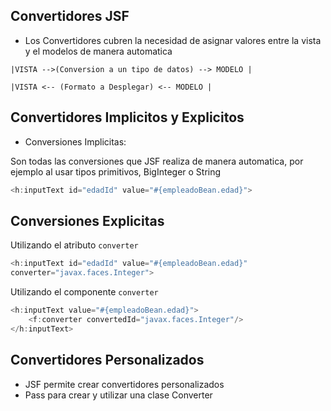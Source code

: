 ## Convertidores JSF

- Los Convertidores cubren la necesidad de asignar valores entre la vista y el modelos de manera automatica

```
|VISTA -->(Conversion a un tipo de datos) --> MODELO |
```


```
|VISTA <-- (Formato a Desplegar) <-- MODELO |
```


## Convertidores Implicitos y Explicitos

- Conversiones Implicitas:

Son todas las conversiones que JSF realiza de manera automatica, por ejemplo al usar tipos primitivos, BigInteger o String

```java
<h:inputText id="edadId" value="#{empleadoBean.edad}">  
```

## Conversiones Explicitas

Utilizando el atributo ```converter```

```java
<h:inputText id="edadId" value="#{empleadoBean.edad}"
converter="javax.faces.Integer">  
```

Utilizando el componente ```converter```

```java
<h:inputText value="#{empleadoBean.edad}">
    <f:converter convertedId="javax.faces.Integer"/>  
</h:inputText>
```

## Convertidores Personalizados

- JSF permite crear convertidores personalizados
- Pass para crear y utilizar una clase Converter

